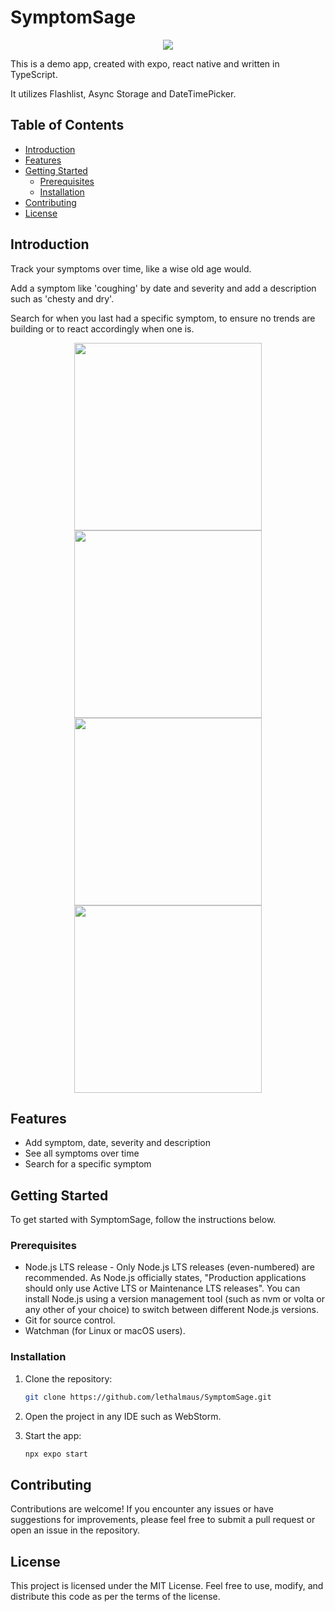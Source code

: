 # SymptomSage

<p align="center">
  <img src="https://lethalmaus.github.io/SymptomSage/assets/icon.png"><br>
</p>

This is a demo app, created with expo, react native and written in TypeScript.

It utilizes Flashlist, Async Storage and DateTimePicker.

## Table of Contents

- [Introduction](#introduction)
- [Features](#features)
- [Getting Started](#getting-started)
    - [Prerequisites](#prerequisites)
    - [Installation](#installation)
- [Contributing](#contributing)
- [License](#license)

## Introduction

Track your symptoms over time, like a wise old age would.

Add a symptom like 'coughing' by date and severity and add a description such as 'chesty and dry'.

Search for when you last had a specific symptom, to ensure no trends are building or to react accordingly when one is.

<p align="center">
  <img src="https://lethalmaus.github.io/SymptomSage/assets/Screenshot1.png" height="300">
  <img src="https://lethalmaus.github.io/SymptomSage/assets/Screenshot2.png" height="300">
  <img src="https://lethalmaus.github.io/SymptomSage/assets/Screenshot3.png" height="300">
  <img src="https://lethalmaus.github.io/SymptomSage/assets/Screenshot4.png" height="300">
</p>

## Features

- Add symptom, date, severity and description
- See all symptoms over time
- Search for a specific symptom

## Getting Started

To get started with SymptomSage, follow the instructions below.

### Prerequisites

- Node.js LTS release - Only Node.js LTS releases (even-numbered) are recommended.
  As Node.js officially states, "Production applications should only use Active LTS or Maintenance LTS releases". You can install Node.js using a version management tool (such as nvm or volta or any other of your choice) to switch between different Node.js versions.
- Git for source control.
- Watchman (for Linux or macOS users).

### Installation

1. Clone the repository:

   ```bash
   git clone https://github.com/lethalmaus/SymptomSage.git
   ```

2. Open the project in any IDE such as WebStorm.
3. Start the app:

   ```bash
   npx expo start
   ```

## Contributing
Contributions are welcome! If you encounter any issues or have suggestions for improvements, please feel free to submit a pull request or open an issue in the repository.

## License
This project is licensed under the MIT License. Feel free to use, modify, and distribute this code as per the terms of the license.